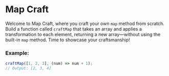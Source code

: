 # Map Craft

Welcome to Map Craft, where you craft your own `map` method from scratch. Build a function called `craftMap` that takes an array and applies a transformation to each element, returning a new array—without using the built-in `map` method. Time to showcase your craftsmanship!

### Example:

```js
craftMap([1, 2, 3], (num) => num + 1);
// Output: [2, 3, 4]
```
